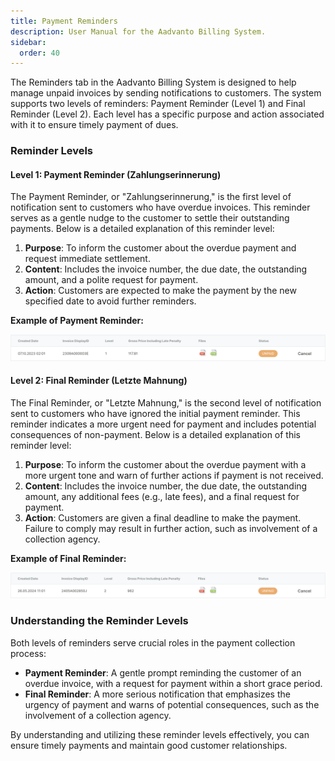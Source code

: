 ```yaml
---
title: Payment Reminders
description: User Manual for the Aadvanto Billing System.
sidebar:
  order: 40
---
```


The Reminders tab in the Aadvanto Billing System is designed to help manage unpaid invoices by sending notifications to customers. The system supports two levels of reminders: Payment Reminder (Level 1) and Final Reminder (Level 2). Each level has a specific purpose and action associated with it to ensure timely payment of dues.

### Reminder Levels

#### Level 1: Payment Reminder (Zahlungserinnerung)

The Payment Reminder, or "Zahlungserinnerung," is the first level of notification sent to customers who have overdue invoices. This reminder serves as a gentle nudge to the customer to settle their outstanding payments. Below is a detailed explanation of this reminder level:

1. **Purpose**: To inform the customer about the overdue payment and request immediate settlement.
2. **Content**: Includes the invoice number, the due date, the outstanding amount, and a polite request for payment.
3. **Action**: Customers are expected to make the payment by the new specified date to avoid further reminders.

**Example of Payment Reminder:**

![Payment Reminder](../../../../assets/reminderlvl1.png)

#### Level 2: Final Reminder (Letzte Mahnung)

The Final Reminder, or "Letzte Mahnung," is the second level of notification sent to customers who have ignored the initial payment reminder. This reminder indicates a more urgent need for payment and includes potential consequences of non-payment. Below is a detailed explanation of this reminder level:

1. **Purpose**: To inform the customer about the overdue payment with a more urgent tone and warn of further actions if payment is not received.
2. **Content**: Includes the invoice number, the due date, the outstanding amount, any additional fees (e.g., late fees), and a final request for payment.
3. **Action**: Customers are given a final deadline to make the payment. Failure to comply may result in further action, such as involvement of a collection agency.

**Example of Final Reminder:**

![Final Reminder](../../../../assets/reminderlvl2.png)

### Understanding the Reminder Levels

Both levels of reminders serve crucial roles in the payment collection process:

- **Payment Reminder**: A gentle prompt reminding the customer of an overdue invoice, with a request for payment within a short grace period.
- **Final Reminder**: A more serious notification that emphasizes the urgency of payment and warns of potential consequences, such as the involvement of a collection agency.

By understanding and utilizing these reminder levels effectively, you can ensure timely payments and maintain good customer relationships.